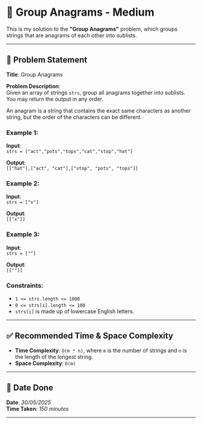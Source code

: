 # 🧮 Group Anagrams - Medium

This is my solution to the **"Group Anagrams"** problem, which groups strings that are anagrams of each other into sublists.

---

## 📌 Problem Statement

**Title**: Group Anagrams

**Problem Description**:  
Given an array of strings `strs`, group all anagrams together into sublists.  
You may return the output in any order.

An anagram is a string that contains the exact same characters as another string, but the order of the characters can be different.

### Example 1:  
**Input**:  
`strs = ["act","pots","tops","cat","stop","hat"]`

**Output**:  
`[["hat"],["act", "cat"],["stop", "pots", "tops"]]`

### Example 2:  
**Input**:  
`strs = ["x"]`

**Output**:  
`[["x"]]`

### Example 3:  
**Input**:  
`strs = [""]`

**Output**:  
`[[""]]`

### Constraints:
- `1 <= strs.length <= 1000`
- `0 <= strs[i].length <= 100`
- `strs[i]` is made up of lowercase English letters.

---

## ✅ Recommended Time & Space Complexity

- **Time Complexity**: `O(m * n)`, where `m` is the number of strings and `n` is the length of the longest string.
- **Space Complexity**: `O(m)`

---

## 📅 Date Done

**Date**: *30/05/2025*  
**Time Taken**: *150 minutes*

---

